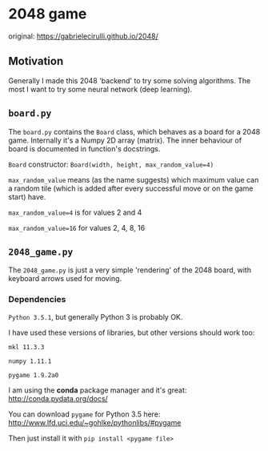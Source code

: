 # 2048 game

original: https://gabrielecirulli.github.io/2048/

## Motivation

Generally I made this 2048 'backend' to try some solving algorithms. The most I want to try some neural network (deep learning).

## `board.py`

The `board.py` contains the `Board` class, which behaves as a board for a 2048 game. Internally it's a Numpy 2D array (matrix).
The inner behaviour of board is documented in function's docstrings.

`Board` constructor: `Board(width, height, max_random_value=4)`

`max_random_value` means (as the name suggests) which maximum value can a random tile (which is added after every successful move
or on the game start) have.

`max_random_value=4` is for values 2 and 4

`max_random_value=16` for values 2, 4, 8, 16

## `2048_game.py`

The `2048_game.py` is just a very simple 'rendering' of the 2048 board, with keyboard arrows used for moving.

### Dependencies

`Python 3.5.1`, but generally Python 3 is probably OK.

I have used these versions of libraries, but other versions should work too:

`mkl 11.3.3`

`numpy 1.11.1`

`pygame 1.9.2a0`

I am using the **conda** package manager and it's great: http://conda.pydata.org/docs/

You can download `pygame` for Python 3.5 here: http://www.lfd.uci.edu/~gohlke/pythonlibs/#pygame

Then just install it with `pip install <pygame file>`
